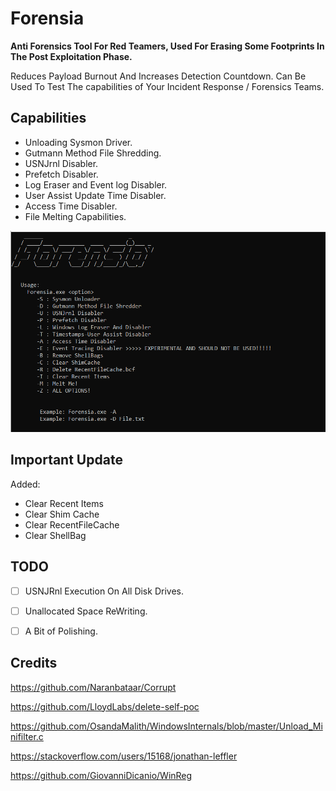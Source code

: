 # Forensia
**Anti Forensics Tool For Red Teamers, Used For Erasing Some Footprints In The Post Exploitation Phase.**

Reduces Payload Burnout And Increases Detection Countdown. Can Be Used To Test The capabilities of Your Incident Response / Forensics Teams.

## Capabilities

* Unloading Sysmon Driver.
* Gutmann Method File Shredding.
* USNJrnl Disabler.
* Prefetch Disabler.
* Log Eraser and Event log Disabler.
* User Assist Update Time Disabler.
* Access Time Disabler.
* File Melting Capabilities.


![Screenshot](forensia.png)

## Important Update

Added:
* Clear Recent Items
* Clear Shim Cache
* Clear RecentFileCache
* Clear ShellBag


## TODO
- [ ] USNJRnl Execution On All Disk Drives.

- [ ] Unallocated Space ReWriting.

- [ ] A Bit of Polishing.

## Credits

https://github.com/Naranbataar/Corrupt

https://github.com/LloydLabs/delete-self-poc

https://github.com/OsandaMalith/WindowsInternals/blob/master/Unload_Minifilter.c

https://stackoverflow.com/users/15168/jonathan-leffler

https://github.com/GiovanniDicanio/WinReg

